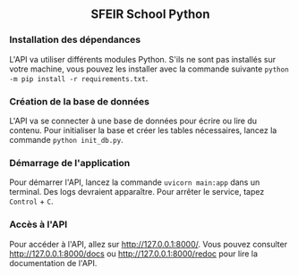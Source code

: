 <!-- PROJECT LOGO -->
<br />
<div>
<h2 align="center">SFEIR School Python</h2>
</div>

### Installation des dépendances

L'API va utiliser différents modules Python. S'ils ne sont pas installés sur votre machine, vous pouvez les installer avec la commande suivante `python -m pip install -r requirements.txt`.

### Création de la base de données

L'API va se connecter à une base de données pour écrire ou lire du contenu. Pour initialiser la base et créer les tables nécessaires, lancez la commande `python init_db.py`.

### Démarrage de l'application

Pour démarrer l'API, lancez la commande `uvicorn main:app` dans un terminal. Des logs devraient apparaître. Pour arrêter le service, tapez `Control` + `C`.

### Accès à l'API

Pour accéder à l'API, allez sur http://127.0.0.1:8000/. Vous pouvez consulter http://127.0.0.1:8000/docs ou http://127.0.0.1:8000/redoc pour lire la documentation de l'API.